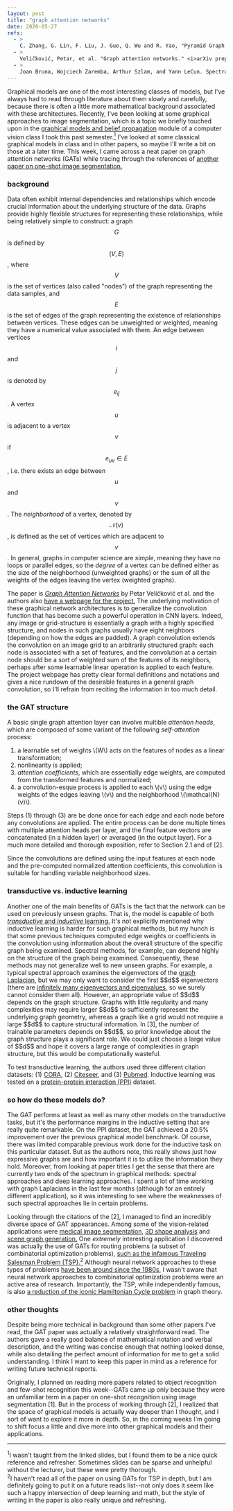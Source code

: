 ```yaml
---
layout: post
title: "graph attention networks"
date: 2020-05-27
refs:
  - >
    C. Zhang, G. Lin, F. Liu, J. Guo, Q. Wu and R. Yao, "Pyramid Graph Networks With Connection Attentions for Region-Based One-Shot Semantic Segmentation," <i>2019 IEEE/CVF International Conference on Computer Vision (ICCV)</i>, Seoul, Korea (South), 2019, pp. 9586-9594, doi: 10.1109/ICCV.2019.00968.
  - >
    Veličković, Petar, et al. "Graph attention networks." <i>arXiv preprint arXiv:1710.10903</i> (2017).
  - >
    Joan Bruna, Wojciech Zaremba, Arthur Szlam, and Yann LeCun. Spectral networks and deep locally connected networks on graphs. In <i>Proceedings of the 2nd International Conference on Learning Representations</i>, 2013.
---
```


Graphical models are one of the most interesting classes of models, but I've always had to read through literature about them slowly and carefully, because there is often a little more mathematical background associated with these architectures. Recently, I've been looking at some graphical approaches to image segmentation, which is a topic we briefly touched upon in the <a href="http://mlg.eng.cam.ac.uk/zoubin/talks/lect2gm.pdf">graphical models and belief propagation</a> module of a computer vision class I took this past semester.<a href="#footnote1"><sup>1</sup></a> I've looked at some classical graphical models in class and in other papers, so maybe I'll write a bit on those at a later time. This week, I came across a neat paper on graph attention networks (GATs) while tracing through the references of <a href="http://openaccess.thecvf.com/content_ICCV_2019/papers/Zhang_Pyramid_Graph_Networks_With_Connection_Attentions_for_Region-Based_One-Shot_Semantic_ICCV_2019_paper.pdf">another paper on one-shot image segmentation.</a>

<!--excerpt-->

<h3>background</h3>

Data often exhibit internal dependencies and relationships which encode crucial information about the underlying structure of the data. Graphs provide highly flexible structures for representing these relationships, while being relatively simple to construct: a graph $$G$$ is defined by $$(V,E)$$, where $$V$$ is the set of vertices (also called "nodes") of the graph representing the data samples, and $$E$$ is the set of edges of the graph representing the existence of relationships between vertices. These edges can be unweighted or weighted, meaning they have a numerical value associated with them. An edge between vertices $$i$$ and $$j$$ is denoted by $$e_{ij}$$. A vertex $$u$$ is adjacent to a vertex $$v$$ if $$e_{uv} \in E$$, i.e. there exists an edge between $$u$$ and $$v$$. The <i>neighborhood</i> of a vertex, denoted by $$\mathcal{N}(v)$$, is defined as the set of vertices which are adjacent to $$v$$. In general, graphs in computer science are <i>simple</i>, meaning they have no loops or parallel edges, so the <i>degree</i> of a vertex can be defined either as the size of the neighborhood (unweighted graphs) or the sum of all the weights of the edges leaving the vertex (weighted graphs).

The paper is <i><a href="https://arxiv.org/pdf/1710.10903.pdf">Graph Attention Networks</a></i> by Petar Veli&#269;kovi&#263; et al. and the authors also <a href="https://petar-v.com/GAT/">have a webpage for the project.</a> The underlying motivation of these graphical network architectures is to generalize the convolution function that has become such a powerful operation in CNN layers. Indeed, any image or grid-structure is essentially a graph with a highly specified structure, and nodes in such graphs usually have eight neighbors (depending on how the edges are padded). A graph convolution extends the convolution on an image grid to an arbitrarily structured graph: each node is associated with a set of features, and the convolution at a certain node should be a sort of weighted sum of the features of its neighbors, perhaps after some learnable linear operation is applied to each feature. The project webpage has pretty clear formal definitions and notations and gives a nice rundown of the desirable features in a general graph convolution, so I'll refrain from reciting the information in too much detail.

<h3>the GAT structure</h3>

A basic single graph attention layer can involve multible <i>attention heads</i>, which are composed of some variant of the following <i>self-attention</i> process:
<ol>
<li>a learnable set of weights \(W\) acts on the features of nodes as a linear transformation;</li>
<li>nonlinearity is applied;</li>
<li><i>attention coefficients</i>, which are essentially edge weights, are computed from the transformed features and normalized;</li>
<li>a convolution-esque process is applied to each \(v\) using the edge weights of the edges leaving \(v\) and the neighborhood \(\mathcal{N}(v)\).</li>
</ol>

Steps (1) through (3) are be done once for each edge and each node before any convolutions are applied. The entire process can be done multiple times with multiple attention heads per layer, and the final feature vectors are concatenated (in a hidden layer) or averaged (in the output layer). For a much more detailed and thorough exposition, refer to Section 2.1 and of [2].

Since the convolutions are defined using the input features at each node and the pre-computed normalized attention coefficients, this convolution is suitable for handling variable neighborhood sizes.

<h3>transductive vs. inductive learning</h3>
Another one of the main benefits of GATs is the fact that the network can be used on previously unseen graphs. That is, the model is capable of both <a href="https://arxiv.org/pdf/1301.7375.pdf"><i>transductive</i> and <i>inductive</i> learning.</a> It's not explicitly mentioned why inductive learning is harder for such graphical methods, but my hunch is that some previous techniques computed edge weights or coefficients in the convolution using information about the overall structure of the specific graph being examined. Spectral methods, for example, can depend highly on the structure of the graph being examined. Consequently, these methods may not generalize well to new unseen graphs. For example, a typical spectral approach examines the eigenvectors of the <a href="https://bit.ly/3gsTyxP">graph Laplacian</a>, but we may only want to consider the first $$d$$ eigenvectors (there are <a href="https://www.math.ucdavis.edu/~saito/data/graphlap/merris-graphlap-eigvecs.pdf">infinitely many eigenvectors and eigenvalues,</a> so we surely cannot consider them all). However, an appropriate value of $$d$$ depends on the graph structure. Graphs with little regularity and many complexities may require larger $$d$$ to sufficiently represent the underlying graph geometry, whereas a graph like a grid would not require a large $$d$$ to capture structural information. In [3], the number of trainable parameters depends on $$d$$, so prior knowledge about the graph structure plays a significant role. We could just choose a large value of $$d$$ and hope it covers a large range of complexities in graph structure, but this would be computationally wasteful.

To test transductive learning, the authors used three different citation datasets: (1) <a href="https://relational.fit.cvut.cz/dataset/CORA">CORA</a>, (2) <a href="https://csxstatic.ist.psu.edu/downloads/data">Citeseer</a>, and (3) <a href="https://www.nlm.nih.gov/databases/download/pubmed_medline.html">Pubmed</a>. Inductive learning was tested on a <a href="http://snap.stanford.edu/ohmnet/">protein-protein interaction (PPI)</a> dataset.

<h3>so how do these models do?</h3>
The GAT performs at least as well as many other models on the transductive tasks, but it's the performance margins in the inductive setting that are really quite remarkable. On the PPI dataset, the GAT achieved a 20.5% improvement over the previous graphical model benchmark. Of course, there was limited comparable previous work done for the inductive task on this particular dataset. But as the authors note, this really shows just how expressive graphs are and how important it is to utilize the information they hold. Moreover, from looking at paper titles I get the sense that there are currently two ends of the spectrum in graphical methods: spectral approaches and deep learning approaches. I spent a lot of time working with graph Laplacians in the last few months (although for an entirely different application), so it was interesting to see where the weaknesses of such spectral approaches lie in certain problems.

Looking through the citations of the [2], I managed to find an incredibly diverse space of GAT appearances. Among some of the vision-related applications were <a href="https://openreview.net/forum?id=rkKvBAiiz">medical image segmentation,</a> <a href="https://dl.acm.org/doi/abs/10.1145/3326362">3D shape analysis</a> and <a href="http://openaccess.thecvf.com/content_ECCV_2018/html/Jianwei_Yang_Graph_R-CNN_for_ECCV_2018_paper.html">scene graph generation.</a> One <i>extremely</i> interesting application I discovered was actually the use of GATs for  routing problems (a subset of combinatorial optimization problems), <a href="https://arxiv.org/pdf/1803.08475.pdf">such as the infamous Traveling Salesman Problem (TSP).</a><a href="#footnote2"><sup>2</sup></a> Although neural network approaches to these types of problems <a href="http://genomics.princeton.edu/tank/pdf-publications/neural%20computation%20of%20decisions%20in%20optimization,%20Hopfiedl%20&%20Tank.pdf">have been around since the 1980s,</a> I wasn't aware that neural network approaches to combinatorial optimization problems were an active area of research. Importantly, the TSP, while independently famous, is also <a href="https://www8.cs.umu.se/kurser/TDBAfl/VT06/algorithms/BOOK/BOOK3/NODE107.HTM">a reduction of the iconic Hamiltonian Cycle problem</a> in graph theory.

<h3>other thoughts</h3>
Despite being more technical in background than some other papers I've read, the GAT paper was actually a relatively straightforward read. The authors gave a really good balance of mathematical notation and verbal description, and the writing was concise enough that nothing looked dense, while also detailing the perfect amount of information for me to get a solid understanding. I think I want to keep this paper in mind as a reference for writing future technical reports.

Originally, I planned on reading more papers related to object recognition and few-shot recognition this week--GATs came up only because they were an unfamiliar term in a paper on one-shot recognition using image segmentation [1]. But in the process of working through [2], I realized that the space of graphical models is actually way deeper than I thought, and I sort of want to explore it more in depth. So, in the coming weeks I'm going to shift focus a little and dive more into other graphical models and their applications.

<div class="footnotes">
<hr align="left" size="1">
<section id="footnote1"><sup>1</sup>I wasn't taught from the linked slides, but I found them to be a nice quick reference and refresher. Sometimes slides can be sparse and unhelpful without the lecturer, but these were pretty thorough.</section>

<section id="footnote2"><sup>2</sup>I haven't read all of the paper on using GATs for TSP in depth, but I am definitely going to put it on a future reads list--not only does it seem like such a happy intersection of deep learning and math, but the style of writing in the paper is also really unique and refreshing.</section>
</div>
